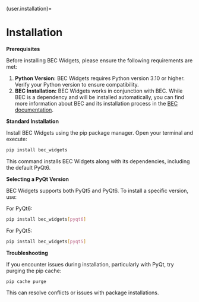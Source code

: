 (user.installation)=
# Installation


**Prerequisites**

Before installing BEC Widgets, please ensure the following requirements are met:

1. **Python Version:** BEC Widgets requires Python version 3.10 or higher. Verify your Python version to ensure compatibility.
2. **BEC Installation:** BEC Widgets works in conjunction with BEC. While BEC is a dependency and will be installed automatically, you can find more information about BEC and its installation process in the [BEC documentation](https://beamline-experiment-control.readthedocs.io/en/latest/).

**Standard Installation**

Install BEC Widgets using the pip package manager. Open your terminal and execute:

```bash
pip install bec_widgets
```

This command installs BEC Widgets along with its dependencies, including the default PyQt6.

**Selecting a PyQt Version**

BEC Widgets supports both PyQt5 and PyQt6. To install a specific version, use:

For PyQt6:

```bash
pip install bec_widgets[pyqt6]
```

For PyQt5:

```bash
pip install bec_widgets[pyqt5]
```

**Troubleshooting**

If you encounter issues during installation, particularly with PyQt, try purging the pip cache:

```bash
pip cache purge
```

This can resolve conflicts or issues with package installations.

